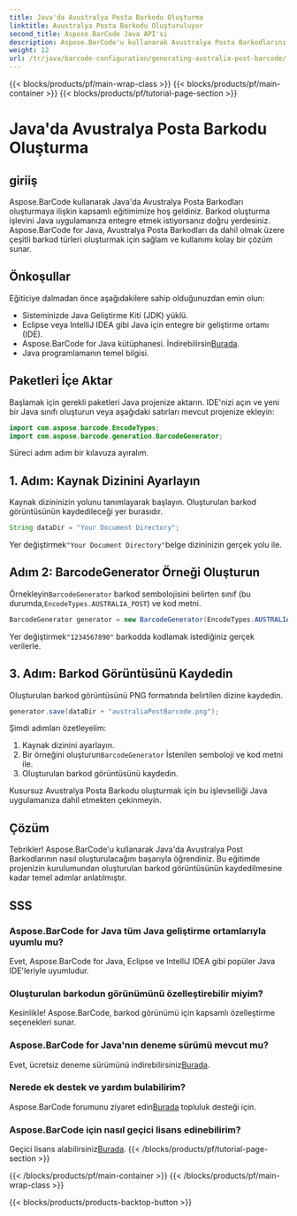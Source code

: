 ```yaml
---
title: Java'da Avustralya Posta Barkodu Oluşturma
linktitle: Avustralya Posta Barkodu Oluşturuluyor
second_title: Aspose.BarCode Java API'si
description: Aspose.BarCode'u kullanarak Avustralya Posta Barkodlarını Java'da zahmetsizce oluşturun. Sorunsuz entegrasyon için adım adım eğitimimizi izleyin.
weight: 12
url: /tr/java/barcode-configuration/generating-australia-post-barcode/
---
```


{{< blocks/products/pf/main-wrap-class >}}
{{< blocks/products/pf/main-container >}}
{{< blocks/products/pf/tutorial-page-section >}}

# Java'da Avustralya Posta Barkodu Oluşturma


## giriiş

Aspose.BarCode kullanarak Java'da Avustralya Posta Barkodları oluşturmaya ilişkin kapsamlı eğitimimize hoş geldiniz. Barkod oluşturma işlevini Java uygulamanıza entegre etmek istiyorsanız doğru yerdesiniz. Aspose.BarCode for Java, Avustralya Posta Barkodları da dahil olmak üzere çeşitli barkod türleri oluşturmak için sağlam ve kullanımı kolay bir çözüm sunar.

## Önkoşullar

Eğiticiye dalmadan önce aşağıdakilere sahip olduğunuzdan emin olun:

- Sisteminizde Java Geliştirme Kiti (JDK) yüklü.
- Eclipse veya IntelliJ IDEA gibi Java için entegre bir geliştirme ortamı (IDE).
-  Aspose.BarCode for Java kütüphanesi. İndirebilirsin[Burada](https://releases.aspose.com/barcode/java/).
- Java programlamanın temel bilgisi.

## Paketleri İçe Aktar

Başlamak için gerekli paketleri Java projenize aktarın. IDE'nizi açın ve yeni bir Java sınıfı oluşturun veya aşağıdaki satırları mevcut projenize ekleyin:

```java
import com.aspose.barcode.EncodeTypes;
import com.aspose.barcode.generation.BarcodeGenerator;
```

Süreci adım adım bir kılavuza ayıralım.

## 1. Adım: Kaynak Dizinini Ayarlayın

Kaynak dizininizin yolunu tanımlayarak başlayın. Oluşturulan barkod görüntüsünün kaydedileceği yer burasıdır.

```java
String dataDir = "Your Document Directory";
```

 Yer değiştirmek`"Your Document Directory"`belge dizininizin gerçek yolu ile.

## Adım 2: BarcodeGenerator Örneği Oluşturun

 Örnekleyin`BarcodeGenerator` barkod sembolojisini belirten sınıf (bu durumda,`EncodeTypes.AUSTRALIA_POST`) ve kod metni.

```java
BarcodeGenerator generator = new BarcodeGenerator(EncodeTypes.AUSTRALIA_POST, "1234567890");
```

 Yer değiştirmek`"1234567890"` barkodda kodlamak istediğiniz gerçek verilerle.

## 3. Adım: Barkod Görüntüsünü Kaydedin

Oluşturulan barkod görüntüsünü PNG formatında belirtilen dizine kaydedin.

```java
generator.save(dataDir + "australiaPostBarcode.png");
```

Şimdi adımları özetleyelim:

1. Kaynak dizinini ayarlayın.
2.  Bir örneğini oluşturun`BarcodeGenerator` İstenilen semboloji ve kod metni ile.
3. Oluşturulan barkod görüntüsünü kaydedin.

Kusursuz Avustralya Posta Barkodu oluşturmak için bu işlevselliği Java uygulamanıza dahil etmekten çekinmeyin.

## Çözüm

Tebrikler! Aspose.BarCode'u kullanarak Java'da Avustralya Post Barkodlarının nasıl oluşturulacağını başarıyla öğrendiniz. Bu eğitimde projenizin kurulumundan oluşturulan barkod görüntüsünün kaydedilmesine kadar temel adımlar anlatılmıştır.

## SSS

### Aspose.BarCode for Java tüm Java geliştirme ortamlarıyla uyumlu mu?
Evet, Aspose.BarCode for Java, Eclipse ve IntelliJ IDEA gibi popüler Java IDE'leriyle uyumludur.

### Oluşturulan barkodun görünümünü özelleştirebilir miyim?
Kesinlikle! Aspose.BarCode, barkod görünümü için kapsamlı özelleştirme seçenekleri sunar.

### Aspose.BarCode for Java'nın deneme sürümü mevcut mu?
 Evet, ücretsiz deneme sürümünü indirebilirsiniz[Burada](https://releases.aspose.com/).

### Nerede ek destek ve yardım bulabilirim?
 Aspose.BarCode forumunu ziyaret edin[Burada](https://forum.aspose.com/c/barcode/13) topluluk desteği için.

### Aspose.BarCode için nasıl geçici lisans edinebilirim?
 Geçici lisans alabilirsiniz[Burada](https://purchase.aspose.com/temporary-license/).
{{< /blocks/products/pf/tutorial-page-section >}}

{{< /blocks/products/pf/main-container >}}
{{< /blocks/products/pf/main-wrap-class >}}

{{< blocks/products/products-backtop-button >}}
